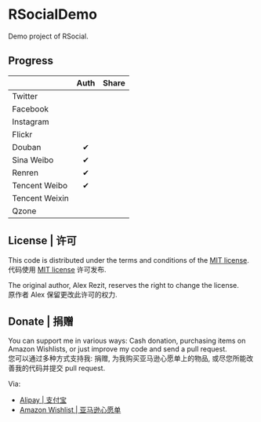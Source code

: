 # RSocialDemo

Demo project of RSocial.

## Progress

|                | Auth  | Share |
| -------------- | :---: | :---: |
| Twitter        |       |       |
| Facebook       |       |       |
| Instagram      |       |       |
| Flickr         |       |       |
| Douban         |   ✔   |       |
| Sina Weibo     |   ✔   |       |
| Renren         |   ✔   |       |
| Tencent Weibo  |   ✔   |       |
| Tencent Weixin |       |       |
| Qzone          |       |       |

## License | 许可

This code is distributed under the terms and conditions of the [MIT license](http://opensource.org/licenses/MIT).  
代码使用 [MIT license](http://opensource.org/licenses/MIT) 许可发布.

The original author, Alex Rezit, reserves the right to change the license.  
原作者 Alex 保留更改此许可的权力.

## Donate | 捐赠

You can support me in various ways: Cash donation, purchasing items on Amazon Wishlists, or just improve my code and send a pull request.  
您可以通过多种方式支持我: 捐赠, 为我购买亚马逊心愿单上的物品, 或尽您所能改善我的代码并提交 pull request.

Via:
* [Alipay | 支付宝](https://me.alipay.com/alexrezit)
* [Amazon Wishlist | 亚马逊心愿单](http://www.amazon.cn/wishlist/P8YMPIX8QFTN/)

